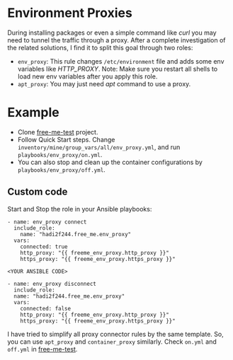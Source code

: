 # Environment Proxies
During installing packages or even a simple command like *curl* you may need to tunnel the traffic through a proxy.
After a complete investigation of the related solutions, I find it to split this goal through two roles:

+ `env_proxy`: This rule changes `/etc/environment` file and adds some env variables like *HTTP_PROXY*. Note: Make sure you restart all shells to load new env variables after you apply this role.
+ `apt_proxy`: You may just need *apt* command to use a proxy.

# Example
+ Clone [free-me-test](https://github.com/hadi2f244/free-me-test) project.
+ Follow Quick Start steps. Change `inventory/mine/group_vars/all/env_proxy.yml`, and run `playbooks/env_proxy/on.yml`.
+ You can also stop and clean up the container configurations by `playbooks/env_proxy/off.yml`.

## Custom code
Start and Stop the role in your Ansible playbooks:


```
- name: env_proxy connect
  include_role:
    name: "hadi2f244.free_me.env_proxy"
  vars:
    connected: true
    http_proxy: "{{ freeme_env_proxy.http_proxy }}"
    https_proxy: "{{ freeme_env_proxy.https_proxy }}"

<YOUR ANSIBLE CODE>

- name: env_proxy disconnect
  include_role:
  name: "hadi2f244.free_me.env_proxy"
  vars:
    connected: false
    http_proxy: "{{ freeme_env_proxy.http_proxy }}"
    https_proxy: "{{ freeme_env_proxy.https_proxy }}"
```

I have tried to simplify all proxy connector rules by the same template. So, you can use `apt_proxy` and `container_proxy` similarly. Check `on.yml` and `off.yml` in [free-me-test](https://github.com/hadi2f244/free-me-test).